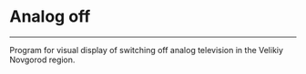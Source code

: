 # Analog off
---

Program for visual display of switching off analog television in the Velikiy Novgorod region.